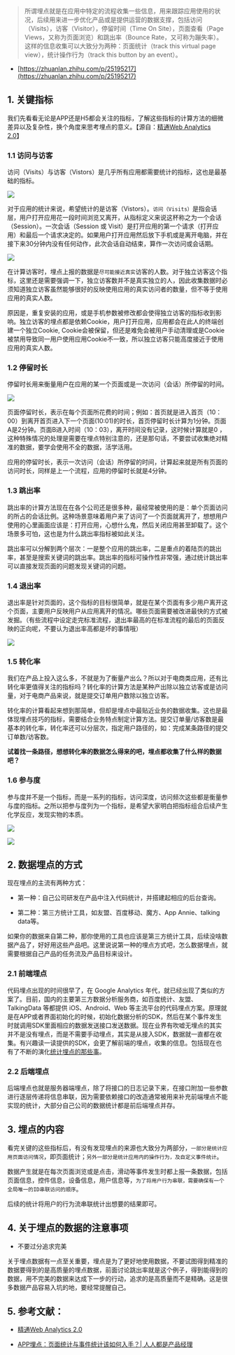 >所谓埋点就是在应用中特定的流程收集一些信息，用来跟踪应用使用的状况，后续用来进一步优化产品或是提供运营的数据支撑，包括访问（Visits），访客（Visitor），停留时间（Time On Site），页面查看（Page Views，又称为页面浏览）和跳出率（Bounce Rate，又可称为蹦失率）。这样的信息收集可以大致分为两种：页面统计（track this virtual page view），统计操作行为（track this button by an event）。

- [https://zhuanlan.zhihu.com/p/25195217](https://zhuanlan.zhihu.com/p/25195217)

## 1. 关键指标

我们先看看无论是APP还是H5都会关注的指标，了解这些指标的计算方法的细微差异以及复杂性，换个角度来思考埋点的意义。【源自：[精通Web Analytics 2.0](https://baike.baidu.com/item/%E7%B2%BE%E9%80%9AWeb%20Analytics%202.0/7335513?fr=aladdin)】

### 1.1 访问与访客

访问（Visits）与访客（Vistors）是几乎所有应用都需要统计的指标，这也是最基础的指标。

![](https://lequ.co/2022/04/3301.png)

对于应用的统计来说，希望统计的是访客（Vistors）。`访问（Visits）`是指会话层，用户打开应用花一段时间浏览又离开，从指标定义来说这杯称之为一个会话（Session）。一次会话（Session 或 Visit）是打开应用的第一个请求（打开应用）和最后一个请求决定的。如果用户打开应用然后放下手机或是离开电脑，并在接下来30分钟内没有任何动作，此次会话自动结束，算作一次访问或会话期。

![](https://lequ.co/2022/04/3202.png)

在计算访客时，埋点上报的数据是`尽可能接近真实`访客的人数。对于独立访客这个指标，这里还是需要强调一下，独立访客数并不是真实独立的人，因此收集数据时必须知道独立访客虽然能够很好的反映使用应用的真实访问者的数量，但不等于使用应用的真实人数。

原因是，重复安装的应用，或是手机参数被修改都会使得独立访客的指标收到影响。独立访客的埋点都是依赖Cookie，用户打开应用，应用都会在此人的终端创建一个独立Cookie, Cookie会被保留，但还是难免会被用户手动清理或是Cookie被禁用导致同一用户使用应用Cookie不一致，所以独立访客只能高度接近于使用应用的真实人数。

### 1.2 停留时长

停留时长用来衡量用户在应用的某一个页面或是一次访问（会话）所停留的时间。

![](https://lequ.co/2022/04/3203.png)

页面停留时长，表示在每个页面所花费的时间；例如：首页就是进入首页（10：00）到离开首页进入下一个页面(10:01)的时长，首页停留时长计算为1分钟。页面A是2分钟。页面B进入时间（10：03），离开时间没有记录，这时候计算就是0 ，这种特殊情况的处理是需要在埋点特别注意的，还是那句话，不要尝试收集绝对精准的数据，要学会使用不全的数据，活学活用。

应用的停留时长，表示一次访问（会话）所停留的时间，计算起来就是所有页面的访问时长，同样是上一个流程，应用的停留时长就是4分钟。

### 1.3 跳出率

跳出率的计算方法现在在各个公司还是很多种，最经常被使用的是：单个页面访问的所占的会话比例。这种场景意味着用户来了访问了一个页面就离开了，想想用户使用的心里画面应该是：打开应用，心想什么鬼，然后关闭应用甚至卸载了。这个场景多可怕，这也是为什么跳出率指标被如此关注。

跳出率可以分解到两个层次：一是整个应用的跳出率，二是重点的着陆页的跳出率，甚至是搜索关键词的跳出率。跳出率的指标可操作性非常强，通过统计跳出率可以直接发现页面的问题发现关键词的问题。

### 1.4 退出率

退出率是针对页面的，这个指标的目标很简单，就是在某个页面有多少用户离开这个页面，主要用户反映用户从应用离开的情况。哪些页面需要被改进最快的方式被发掘。（有些流程中设定走完标准流程，退出率最高的在标准流程的最后的页面反映的正向呢，不要认为退出率高都是坏的事情哦）

![](https://lequ.co/2022/04/3204.png)

### 1.5 转化率

我们在产品上投入这么多，不就是为了衡量产出么？所以对于电商类应用，还有比转化率更值得关注的指标吗？转化率的计算方法是某种产出除以独立访客或是访问量，对于电商产品来说，就是提交订单用户数除以独立访客。

转化率的计算看起来想到那简单，但却是埋点中最贴近业务的数据收集。这也是最体现埋点技巧的指标，需要结合业务特点制定计算方法。提交订单量/访客数是最基本的转化率，转化率还可以分层次，指定用户路径的，如：完成某条路径的提交订单数/访客数。

**试着找一条路径，想想转化率的数据怎么得来的吧，埋点都收集了什么样的数据吧？**

### 1.6 参与度

参与度并不是一个指标，而是一系列的指标，访问深度，访问频次这些都是衡量参与度的指标。之所以把参与度列为一个指标，是希望大家明白把指标组合后续产生化学反应，发现实物的本质。

![](https://lequ.co/2022/04/3305.png)

![](https://lequ.co/2022/04/3306.png)

## 2. 数据埋点的方式

现在埋点的主流有两种方式：

- 第一种：自己公司研发在产品中注入代码统计，并搭建起相应的后台查询。

- 第二种：第三方统计工具，如友盟、百度移动、魔方、App Annie、talking data等。

如果你的数据来自第二种，那你使用的工具也应该是第三方统计工具，后续没啥数据产品了，好好用这些产品吧。这里说说第一种的埋点方式吧，怎么数据埋点，就需要根据自己产品的任务流及产品目标来设计。

### 2.1 前端埋点

代码埋点出现的时间很早了，在 Google Analytics 年代，就已经出现了类似的方案了。目前，国内的主要第三方数据分析服务商，如百度统计、友盟、TalkingData 等都提供 iOS、Android、Web 等主流平台的代码埋点方案。原理就是在APP或者界面初始化的时候，初始化数据分析的SDK，然后在某个事件发生时就调用SDK里面相应的数据发送接口发送数据。现在业界有吹嘘无埋点的其实并不是没有埋点，而是不需要手动埋点，其实是从接入SDK，数据就一直都在收集。有兴趣读一读提供的SDK，会更了解前端的埋点，收集的信息。包括现在也有了不断的演化[统计埋点的那些事](https://www.jianshu.com/p/973d626fa19a)。

### 2.2 后端埋点

后端埋点也就是服务器端埋点，除了将接口的日志记录下来，在接口附加一些参数进行逐层传递将信息串联，因为需要依赖接口的改造通常被用来补充前端埋点不能实现的统计，大部分自己公司的数据统计都是前后端埋点并存。

## 3. 埋点的内容

看完关键的这些指标后，有没有发现埋点的来源也大致分为两部分，`一部分是统计应用页面访问情况`，即页面统计；`另外一部分是统计应用内的操作行为，及自定义事件统计`。

数据产生就是在每次页面浏览或是点击，滑动等事件发生时都上报一条数据，包括页面信息，控件信息，设备信息，用户信息等，`为了将用户行为串联，需要确保有一个全局唯一的ID串联访问的顺序`。

后续的统计将用户的行为流串联统计出想要的结果即可。

## 4. 关于埋点的数据的注意事项

- 不要过分追求完美

关于埋点数据有一点至关重要，埋点是为了更好地使用数据，不要试图得到精准的数据要得到的是高质量的埋点数据，前面讨论跳出率就是这个例子，得到能得到的数据，用不完美的数据来达成下一步的行动，追求的是高质量而不是精确。这是很多数据产品容易入坑的地，要经常提醒自己。

## 5. 参考文献：

- [精通Web Analytics 2.0](https://baike.baidu.com/item/%E7%B2%BE%E9%80%9AWeb%20Analytics%202.0/7335513?fr=aladdin)

- [APP埋点：页面统计与事件统计该如何入手？| 人人都是产品经理](http://www.woshipm.com/data-analysis/450268.html)